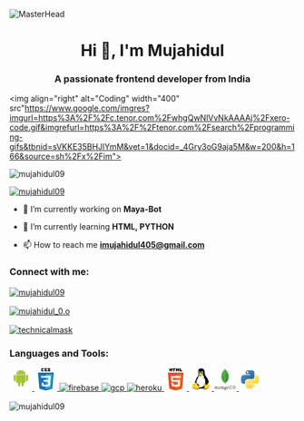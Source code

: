 ![MasterHead](https://1.bp.blogspot.com/-7A4WynwLsMw/XbBpCXG8fHI/AAAAAAAAMt4/uOa1bpLskYgrwGbllhSu2SDj_Mig8SXJQCLcBGAsYHQ/s1600/2000_600px.gif)

<h1 align="center">Hi 👋, I'm Mujahidul</h1>

<h3 align="center">A passionate frontend developer from India</h3>

<img align="right" alt="Coding" width="400" src"https://www.google.com/imgres?imgurl=https%3A%2F%2Fc.tenor.com%2FwhgQwNlVvNkAAAAj%2Fxero-code.gif&imgrefurl=https%3A%2F%2Ftenor.com%2Fsearch%2Fprogramming-gifs&tbnid=sVKKE35BHJlYmM&vet=1&docid=_4Gry3oG9aja5M&w=200&h=166&source=sh%2Fx%2Fim">

<p align="left"> <img src="https://komarev.com/ghpvc/?username=mujahidul09&label=Profile%20views&color=0e75b6&style=flat" alt="mujahidul09" /> </p>

<p align="left"> <a href="https://twitter.com/mujahidul09" target="blank"><img src="https://img.shields.io/twitter/follow/mujahidul09?logo=twitter&style=for-the-badge" alt="mujahidul09" /></a> </p>

- 🔭 I’m currently working on **Maya-Bot**

- 🌱 I’m currently learning **HTML, PYTHON**

- 📫 How to reach me **imujahidul405@gmail.com**

<h3 align="left">Connect with me:</h3>

<p align="left">

<a href="https://twitter.com/mujahidul09" target="blank"><img align="center" src="https://raw.githubusercontent.com/rahuldkjain/github-profile-readme-generator/master/src/images/icons/Social/twitter.svg" alt="mujahidul09" height="30" width="40" /></a>

<a href="https://instagram.com/mujahidul_0.o" target="blank"><img align="center" src="https://raw.githubusercontent.com/rahuldkjain/github-profile-readme-generator/master/src/images/icons/Social/instagram.svg" alt="mujahidul_0.o" height="30" width="40" /></a>

<a href="https://www.youtube.com/c/technicalmask" target="blank"><img align="center" src="https://raw.githubusercontent.com/rahuldkjain/github-profile-readme-generator/master/src/images/icons/Social/youtube.svg" alt="technicalmask" height="30" width="40" /></a>

</p>

<h3 align="left">Languages and Tools:</h3>

<p align="left"> <a href="https://developer.android.com" target="_blank" rel="noreferrer"> <img src="https://raw.githubusercontent.com/devicons/devicon/master/icons/android/android-original-wordmark.svg" alt="android" width="40" height="40"/> </a> <a href="https://www.w3schools.com/css/" target="_blank" rel="noreferrer"> <img src="https://raw.githubusercontent.com/devicons/devicon/master/icons/css3/css3-original-wordmark.svg" alt="css3" width="40" height="40"/> </a> <a href="https://firebase.google.com/" target="_blank" rel="noreferrer"> <img src="https://www.vectorlogo.zone/logos/firebase/firebase-icon.svg" alt="firebase" width="40" height="40"/> </a> <a href="https://cloud.google.com" target="_blank" rel="noreferrer"> <img src="https://www.vectorlogo.zone/logos/google_cloud/google_cloud-icon.svg" alt="gcp" width="40" height="40"/> </a> <a href="https://heroku.com" target="_blank" rel="noreferrer"> <img src="https://www.vectorlogo.zone/logos/heroku/heroku-icon.svg" alt="heroku" width="40" height="40"/> </a> <a href="https://www.w3.org/html/" target="_blank" rel="noreferrer"> <img src="https://raw.githubusercontent.com/devicons/devicon/master/icons/html5/html5-original-wordmark.svg" alt="html5" width="40" height="40"/> </a> <a href="https://www.linux.org/" target="_blank" rel="noreferrer"> <img src="https://raw.githubusercontent.com/devicons/devicon/master/icons/linux/linux-original.svg" alt="linux" width="40" height="40"/> </a> <a href="https://www.mongodb.com/" target="_blank" rel="noreferrer"> <img src="https://raw.githubusercontent.com/devicons/devicon/master/icons/mongodb/mongodb-original-wordmark.svg" alt="mongodb" width="40" height="40"/> </a> <a href="https://www.python.org" target="_blank" rel="noreferrer"> <img src="https://raw.githubusercontent.com/devicons/devicon/master/icons/python/python-original.svg" alt="python" width="40" height="40"/> </a> </p>

<p><img align="center" src="https://github-readme-stats.vercel.app/api/top-langs?username=mujahidul09&show_icons=true&locale=en&layout=compact" alt="mujahidul09" /></p>

<!--
**Mujahidul09/Mujahidul09** is a ✨ _special_ ✨ repository because its `README.md` (this file) appears on your GitHub profile.












